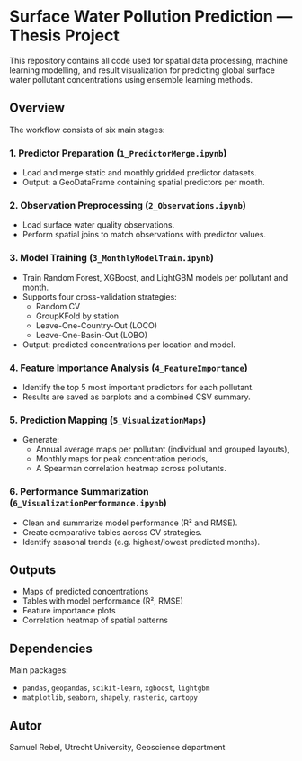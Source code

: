 # Surface Water Pollution Prediction — Thesis Project

This repository contains all code used for spatial data processing, machine learning modelling, and result visualization for predicting global surface water pollutant concentrations using ensemble learning methods.

## Overview

The workflow consists of six main stages:

### 1. Predictor Preparation (`1_PredictorMerge.ipynb`)
- Load and merge static and monthly gridded predictor datasets.
- Output: a GeoDataFrame containing spatial predictors per month.

### 2. Observation Preprocessing (`2_Observations.ipynb`)
- Load surface water quality observations.
- Perform spatial joins to match observations with predictor values.

### 3. Model Training (`3_MonthlyModelTrain.ipynb`)
- Train Random Forest, XGBoost, and LightGBM models per pollutant and month.
- Supports four cross-validation strategies:
  - Random CV
  - GroupKFold by station
  - Leave-One-Country-Out (LOCO)
  - Leave-One-Basin-Out (LOBO)
- Output: predicted concentrations per location and model.

### 4. Feature Importance Analysis (`4_FeatureImportance`)
- Identify the top 5 most important predictors for each pollutant.
- Results are saved as barplots and a combined CSV summary.

### 5. Prediction Mapping (`5_VisualizationMaps`)
- Generate:
  - Annual average maps per pollutant (individual and grouped layouts),
  - Monthly maps for peak concentration periods,
  - A Spearman correlation heatmap across pollutants.

### 6. Performance Summarization (`6_VisualizationPerformance.ipynb`)
- Clean and summarize model performance (R² and RMSE).
- Create comparative tables across CV strategies.
- Identify seasonal trends (e.g. highest/lowest predicted months).

## Outputs

- Maps of predicted concentrations  
- Tables with model performance (R², RMSE)  
- Feature importance plots  
- Correlation heatmap of spatial patterns  

## Dependencies

Main packages:
- `pandas`, `geopandas`, `scikit-learn`, `xgboost`, `lightgbm`
- `matplotlib`, `seaborn`, `shapely`, `rasterio`, `cartopy`
## Autor
Samuel Rebel, Utrecht University, Geoscience department
